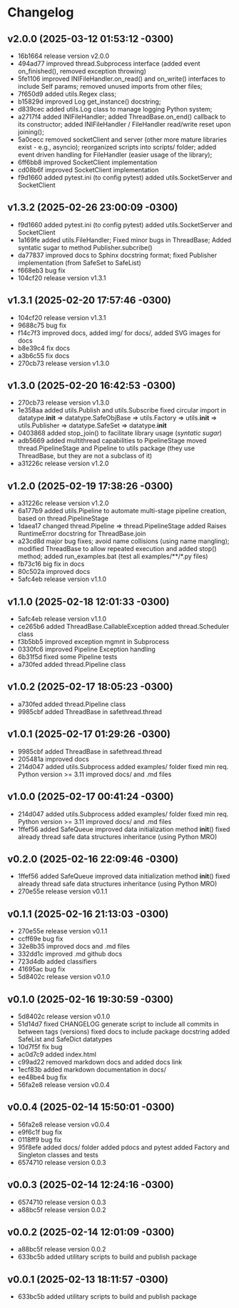# Changelog

## v2.0.0 (2025-03-12 01:53:12 -0300)

- 16b1664 release version v2.0.0
- 494ad77 improved thread.Subprocess interface (added event on_finished(), removed exception throwing)
- 5fe1106 improved INIFileHandler.on_read() and on_write() interfaces to include Self params; removed unused imports from other files;
- 7f650d9 added utils.Regex class;
- b15829d improved Log get_instance() docstring;
- d839cec added utils.Log class to manage logging Python system;
- a2717f4 added INIFileHandler; added ThreadBase.on_end() callback to its constructor; added INIFileHandler / FileHandler read/write reset upon joining();
- 5a0cecc removed socketClient and server (other more mature libraries exist - e.g., asyncio); reorganized scripts into scripts/ folder; added event driven handling for FileHandler (easier usage of the library);
- 6ff6bb8 improved SocketClient implementation
- cd08b6f improved SocketClient implementation
- f9d1660 added pytest.ini (to config pytest) added utils.SocketServer and SocketClient

## v1.3.2 (2025-02-26 23:00:09 -0300)

- f9d1660 added pytest.ini (to config pytest) added utils.SocketServer and SocketClient
- 1a169fe added utils.FileHandler; Fixed minor bugs in ThreadBase; Added syntatic sugar to method Publisher.subcribe()
- da77837 improved docs to Sphinx docstring format; fixed Publisher implementation (from SafeSet to SafeList)
- f668eb3 bug fix
- 104cf20 release version v1.3.1

## v1.3.1 (2025-02-20 17:57:46 -0300)

- 104cf20 release version v1.3.1
- 9688c75 bug fix
- f14c7f3 improved docs, added img/ for docs/, added SVG images for docs
- b8e39c4 fix docs
- a3b6c55 fix docs
- 270cb73 release version v1.3.0

## v1.3.0 (2025-02-20 16:42:53 -0300)

- 270cb73 release version v1.3.0
- 1e358aa added utils.Publish and utils.Subscribe fixed circular import in datatype.__init__ => datatype.SafeObjBase => utils.Factory => utils.__init__ => utils.Publisher => datatype.SafeSet => datatype.__init__
- 0403868 added stop_join() to facilitate library usage (*syntatic sugar*)
- adb5669 added multithread capabilities to PipelineStage moved thread.PipelineStage and Pipeline to utils package (they use ThreadBase, but they are not a subclass of it)
- a31226c release version v1.2.0

## v1.2.0 (2025-02-19 17:38:26 -0300)

- a31226c release version v1.2.0
- 6a177b9 added utils.Pipeline to automate multi-stage pipeline creation, based on thread.PipelineStage
- 1daea17 changed thread.Pipeline => thread.PipelineStage added Raises RuntimeError docstring for ThreadBase.join
- a23cd8d major bug fixes; avoid name collisions (using name mangling); modified ThreadBase to allow repeated execution and added stop() method; added run_examples.bat (test all examples/**/*.py files)
- fb73c16 big fix in docs
- 80c502a improved docs
- 5afc4eb release version v1.1.0

## v1.1.0 (2025-02-18 12:01:33 -0300)

- 5afc4eb release version v1.1.0
- ce265b6 added ThreadBase.CallableException added thread.Scheduler class
- f3b5bb5 improved exception mgmnt in Subprocess
- 0330fc6 improved Pipeline Exception handling
- 6b31f5d fixed some Pipeline tests
- a730fed added thread.Pipeline class

## v1.0.2 (2025-02-17 18:05:23 -0300)

- a730fed added thread.Pipeline class
- 9985cbf added ThreadBase in safethread.thread

## v1.0.1 (2025-02-17 01:29:26 -0300)

- 9985cbf added ThreadBase in safethread.thread
- 205481a improved docs
- 214d047 added utils.Subprocess added examples/ folder fixed min req. Python version >= 3.11 improved docs/ and .md files

## v1.0.0 (2025-02-17 00:41:24 -0300)

- 214d047 added utils.Subprocess added examples/ folder fixed min req. Python version >= 3.11 improved docs/ and .md files
- 1ffef56 added SafeQueue improved data initialization method __init__() fixed already thread safe data structures inheritance (using Python MRO)

## v0.2.0 (2025-02-16 22:09:46 -0300)

- 1ffef56 added SafeQueue improved data initialization method __init__() fixed already thread safe data structures inheritance (using Python MRO)
- 270e55e release version v0.1.1

## v0.1.1 (2025-02-16 21:13:03 -0300)

- 270e55e release version v0.1.1
- ccff69e bug fix
- 32e8b35 improved docs and .md files
- 332dd1c improved .md github docs
- 723d4db added classifiers
- 41695ac bug fix
- 5d8402c release version v0.1.0

## v0.1.0 (2025-02-16 19:30:59 -0300)

- 5d8402c release version v0.1.0
- 51d14d7 fixed CHANGELOG generate script to include all commits in between tags (versions) fixed docs to include package docstring added SafeList and SafeDict datatypes
- 10d7f5f fix bug
- ac0d7c9 added index.html
- c99ad22 removed markdown docs and added docs link
- 1ecf83b added markdown documentation in docs/
- ee48be4 bug fix
- 56fa2e8 release version v0.0.4

## v0.0.4 (2025-02-14 15:50:01 -0300)

- 56fa2e8 release version v0.0.4
- e9f6c1f bug fix
- 0118ff9 bug fix
- 95f8efe added docs/ folder added pdocs and pytest added Factory and Singleton classes and tests
- 6574710 release version 0.0.3

## v0.0.3 (2025-02-14 12:24:16 -0300)

- 6574710 release version 0.0.3
- a88bc5f release version 0.0.2

## v0.0.2 (2025-02-14 12:01:09 -0300)

- a88bc5f release version 0.0.2
- 633bc5b added utilitary scripts to build and publish package

## v0.0.1 (2025-02-13 18:11:57 -0300)

- 633bc5b added utilitary scripts to build and publish package

